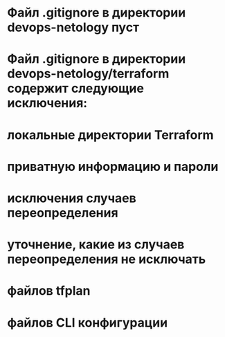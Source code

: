 # Файл  .gitignore в директории devops-netology пуст

# Файл .gitignore в директории devops-netology/terraform содержит следующие исключения:
# локальные директории Terraform
# приватную информацию и пароли
# исключения случаев переопределения 
# уточнение, какие из случаев переопределения не исключать
# файлов tfplan
# файлов CLI конфигурации

 
